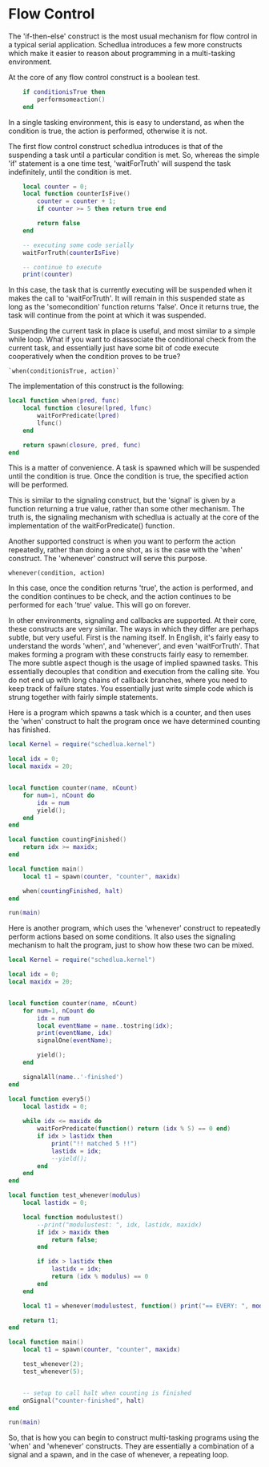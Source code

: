 Flow Control
============

The 'if-then-else' construct is the most usual mechanism for flow control in
a typical serial application.  Schedlua introduces a few more constructs which 
make it easier to reason about programming in a multi-tasking environment.

At the core of any flow control construct is a boolean test.
```lua
	if conditionisTrue then
  		performsomeaction()
	end
```

In a single tasking environment, this is easy to understand, as when the 
condition is true, the action is performed, otherwise it is not.  

The first flow control construct schedlua introduces is that of the 
suspending a task until a particular condition is met.  So, whereas the
simple 'if' statement is a one time test, 'waitForTruth' will suspend
the task indefinitely, until the condition is met.

```lua
	local counter = 0;
	local function counterIsFive()
		counter = counter + 1;
		if counter >= 5 then return true end

		return false
	end

	-- executing some code serially
	waitForTruth(counterIsFive)

	-- continue to execute
	print(counter)
```

In this case, the task that is currently executing will be suspended when it makes
the call to 'waitForTruth'.  It will remain in this suspended state as long as the 
'somecondition' function returns 'false'.  Once it returns true, the task will
continue from the point at which it was suspended.

Suspending the current task in place is useful, and most similar to a simple while loop.
What if you want to disassociate the conditional check from the current task, and
essentially just have some bit of code execute cooperatively when the condition
proves to be true?

	`when(conditionisTrue, action)`

The implementation of this construct is the following:
```lua
local function when(pred, func)
	local function closure(lpred, lfunc)
		waitForPredicate(lpred)
		lfunc()
	end

	return spawn(closure, pred, func)
end
```

This is a matter of convenience.  A task is spawned which will be suspended until 
the condition is true.  Once the condition is true, the specified action will
be performed.

This is similar to the signaling construct, but the 'signal' is given by a function
returning a true value, rather than some other mechanism.  The truth is, the signaling
mechanism with schedlua is actually at the core of the implementation of the
waitForPredicate() function.


Another supported construct is when you want to perform the action repeatedly,
rather than doing a one shot, as is the case with the 'when' construct.  The 'whenever'
construct will serve this purpose.

`whenever(condition, action)`

In this case, once the condition returns 'true', the action is performed, and the
condition continues to be check, and the action continues to be performed for each
'true' value.  This will go on forever.

In other environments, signaling and callbacks are supported.  At their core, these
constructs are very similar.  The ways in which they differ are perhaps subtle, but
very useful.  First is the naming itself.  In English, it's fairly easy to understand
the words 'when', and 'whenever', and even 'waitForTruth'.  That makes forming a program
with these constructs fairly easy to remember.  The more subtle aspect though is the 
usage of implied spawned tasks.  This essentially decouples that condition and execution
from the calling site.  You do not end up with long chains of callback branches, where 
you need to keep track of failure states.  You essentially just write simple code
which is strung together with fairly simple statements.

Here is a program which spawns a task which is a counter, and then
uses the 'when' construct to halt the program once we have determined
counting has finished.

```lua
local Kernel = require("schedlua.kernel")

local idx = 0;
local maxidx = 20;


local function counter(name, nCount)
	for num=1, nCount do
		idx = num
		yield();
	end
end

local function countingFinished()
	return idx >= maxidx;
end

local function main()
	local t1 = spawn(counter, "counter", maxidx)

	when(countingFinished, halt)
end

run(main)
```


Here is another program, which uses the 'whenever' construct to repeatedly perform
actions based on some conditions.  It also uses the signaling mechanism to 
halt the program, just to show how these two can be mixed.

```lua
local Kernel = require("schedlua.kernel")

local idx = 0;
local maxidx = 20;


local function counter(name, nCount)
	for num=1, nCount do
		idx = num
		local eventName = name..tostring(idx);
		print(eventName, idx)
		signalOne(eventName);

		yield();
	end

	signalAll(name..'-finished')
end

local function every5()
	local lastidx = 0;
	
	while idx <= maxidx do
		waitForPredicate(function() return (idx % 5) == 0 end)
		if idx > lastidx then
			print("!! matched 5 !!")
			lastidx = idx;
			--yield();
		end
	end
end

local function test_whenever(modulus)
	local lastidx = 0;

	local function modulustest()
		--print("modulustest: ", idx, lastidx, maxidx)
		if idx > maxidx then
			return false;
		end

		if idx > lastidx then
			lastidx = idx;
			return (idx % modulus) == 0
		end
	end

	local t1 = whenever(modulustest, function() print("== EVERY: ", modulus) end)

	return t1;
end

local function main()
	local t1 = spawn(counter, "counter", maxidx)

	test_whenever(2);
	test_whenever(5);


	-- setup to call halt when counting is finished
	onSignal("counter-finished", halt)
end

run(main)
```

So, that is how you can begin to construct multi-tasking programs using the
'when' and 'whenever' constructs.  They are essentially a combination of 
a signal and a spawn, and in the case of whenever, a repeating loop.

